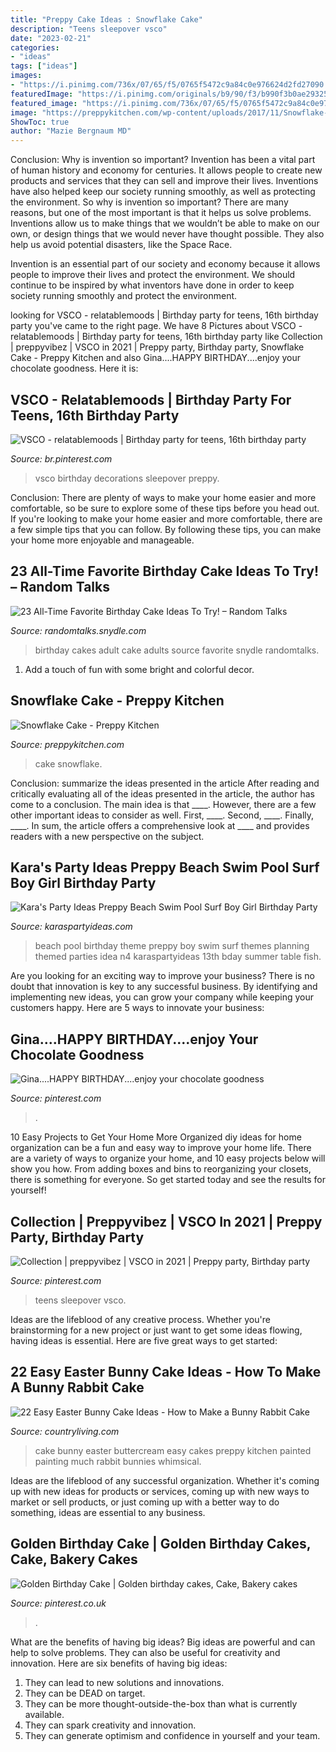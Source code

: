 ```yaml
---
title: "Preppy Cake Ideas : Snowflake Cake"
description: "Teens sleepover vsco"
date: "2023-02-21"
categories:
- "ideas"
tags: ["ideas"]
images:
- "https://i.pinimg.com/736x/07/65/f5/0765f5472c9a84c0e976624d2fd27090.jpg"
featuredImage: "https://i.pinimg.com/originals/b9/90/f3/b990f3b0ae29325ce03bbfbe055ef009.jpg"
featured_image: "https://i.pinimg.com/736x/07/65/f5/0765f5472c9a84c0e976624d2fd27090.jpg"
image: "https://preppykitchen.com/wp-content/uploads/2017/11/Snowflake-Cake-social.jpg"
ShowToc: true
author: "Mazie Bergnaum MD"
---
```



Conclusion: Why is invention so important?
Invention has been a vital part of human history and economy for centuries. It allows people to create new products and services that they can sell and improve their lives. Inventions have also helped keep our society running smoothly, as well as protecting the environment.
So why is invention so important? There are many reasons, but one of the most important is that it helps us solve problems. Inventions allow us to make things that we wouldn’t be able to make on our own, or design things that we would never have thought possible. They also help us avoid potential disasters, like the Space Race.

 Invention is an essential part of our society and economy because it allows people to improve their lives and protect the environment. We should continue to be inspired by what inventors have done in order to keep society running smoothly and protect the environment.

	

		
looking for VSCO - relatablemoods | Birthday party for teens, 16th birthday party you've came to the right page. We have 8 Pictures about VSCO - relatablemoods | Birthday party for teens, 16th birthday party like Collection | preppyvibez | VSCO in 2021 | Preppy party, Birthday party, Snowflake Cake - Preppy Kitchen and also Gina....HAPPY BIRTHDAY....enjoy your chocolate goodness. Here it is:
		
    
## VSCO - Relatablemoods | Birthday Party For Teens, 16th Birthday Party

<img loading=lazy src="https://i.pinimg.com/originals/b9/90/f3/b990f3b0ae29325ce03bbfbe055ef009.jpg" onerror="this.onerror=null;this.src='https://tse4.mm.bing.net/th?id=OIP.dtzlkN0m87el5Pe5A1omfgHaJ3&amp;pid=15.1';" alt="VSCO - relatablemoods | Birthday party for teens, 16th birthday party">

_Source: br.pinterest.com_

>vsco birthday decorations sleepover preppy. 

	

Conclusion: There are plenty of ways to make your home easier and more comfortable, so be sure to explore some of these tips before you head out.
If you're looking to make your home easier and more comfortable, there are a few simple tips that you can follow. By following these tips, you can make your home more enjoyable and manageable.

    
## 23 All-Time Favorite Birthday Cake Ideas To Try! – Random Talks

<img loading=lazy src="https://randomtalks.snydle.com/files/2014/12/adult-birthday-cakes.jpg" onerror="this.onerror=null;this.src='https://tse4.mm.bing.net/th?id=OIP.05NPGp8p2ZQ5xp4h9_jLbAHaJ6&amp;pid=15.1';" alt="23 All-Time Favorite Birthday Cake Ideas To Try! – Random Talks">

_Source: randomtalks.snydle.com_

>birthday cakes adult cake adults source favorite snydle randomtalks. 

	

1. Add a touch of fun with some bright and colorful decor.

    
## Snowflake Cake - Preppy Kitchen

<img loading=lazy src="https://preppykitchen.com/wp-content/uploads/2017/11/Snowflake-Cake-social.jpg" onerror="this.onerror=null;this.src='https://tse1.mm.bing.net/th?id=OIP.gLIvbCssWVWd-fvMnz3Y5QHaGf&amp;pid=15.1';" alt="Snowflake Cake - Preppy Kitchen">

_Source: preppykitchen.com_

>cake snowflake. 

	

Conclusion: summarize the ideas presented in the article
After reading and critically evaluating all of the ideas presented in the article, the author has come to a conclusion. The main idea is that ____. However, there are a few other important ideas to consider as well. First, ____. Second, ____. Finally, ____. In sum, the article offers a comprehensive look at ____ and provides readers with a new perspective on the subject.

    
## Kara&#039;s Party Ideas Preppy Beach Swim Pool Surf Boy Girl Birthday Party

<img loading=lazy src="http://www.karaspartyideas.com/wp-content/uploads/2013/01/yOSY3-N4__wPiOrc_IpSQH4vAprwfvYoqmXEZhXV5Go_600x898.jpg" onerror="this.onerror=null;this.src='https://tse1.mm.bing.net/th?id=OIP.NIVTEhmJTEjPH0JySCRv3AHaLF&amp;pid=15.1';" alt="Kara&#039;s Party Ideas Preppy Beach Swim Pool Surf Boy Girl Birthday Party">

_Source: karaspartyideas.com_

>beach pool birthday theme preppy boy swim surf themes planning themed parties idea n4 karaspartyideas 13th bday summer table fish. 

	

Are you looking for an exciting way to improve your business? There is no doubt that innovation is key to any successful business. By identifying and implementing new ideas, you can grow your company while keeping your customers happy. Here are 5 ways to innovate your business: 

    
## Gina....HAPPY BIRTHDAY....enjoy Your Chocolate Goodness

<img loading=lazy src="https://i.pinimg.com/736x/1b/3e/74/1b3e74e31ad58a87f6d7aae9175fc3ca--happy-birthday-chocolates.jpg" onerror="this.onerror=null;this.src='https://tse3.mm.bing.net/th?id=OIP.DthI87HnYhe7OVHnfQZy9AHaJ4&amp;pid=15.1';" alt="Gina....HAPPY BIRTHDAY....enjoy your chocolate goodness">

_Source: pinterest.com_

>. 

	

10 Easy Projects to Get Your Home More Organized
diy ideas for home organization can be a fun and easy way to improve your home life. There are a variety of ways to organize your home, and 10 easy projects below will show you how. From adding boxes and bins to reorganizing your closets, there is something for everyone. So get started today and see the results for yourself!

    
## Collection | Preppyvibez | VSCO In 2021 | Preppy Party, Birthday Party

<img loading=lazy src="https://i.pinimg.com/736x/74/c4/ee/74c4eeefc070b2f6725d57a988510788.jpg" onerror="this.onerror=null;this.src='https://tse3.mm.bing.net/th?id=OIP.57Q9BtRTB5oDnyW8N9XfTQHaJp&amp;pid=15.1';" alt="Collection | preppyvibez | VSCO in 2021 | Preppy party, Birthday party">

_Source: pinterest.com_

>teens sleepover vsco. 

	

Ideas are the lifeblood of any creative process. Whether you're brainstorming for a new project or just want to get some ideas flowing, having ideas is essential. Here are five great ways to get started: 

    
## 22 Easy Easter Bunny Cake Ideas - How To Make A Bunny Rabbit Cake

<img loading=lazy src="https://hips.hearstapps.com/hmg-prod.s3.amazonaws.com/images/bunny-cake-painted-1581632574.jpg?crop=0.9447619047619048xw:1xh;center,top&amp;resize=480:*" onerror="this.onerror=null;this.src='https://tse3.mm.bing.net/th?id=OIP.NCmoMpc_FmWZ-DPxv2ga6wHaLH&amp;pid=15.1';" alt="22 Easy Easter Bunny Cake Ideas - How to Make a Bunny Rabbit Cake">

_Source: countryliving.com_

>cake bunny easter buttercream easy cakes preppy kitchen painted painting much rabbit bunnies whimsical. 

	

Ideas are the lifeblood of any successful organization. Whether it's coming up with new ideas for products or services, coming up with new ways to market or sell products, or just coming up with a better way to do something, ideas are essential to any business.

    
## Golden Birthday Cake | Golden Birthday Cakes, Cake, Bakery Cakes

<img loading=lazy src="https://i.pinimg.com/736x/07/65/f5/0765f5472c9a84c0e976624d2fd27090.jpg" onerror="this.onerror=null;this.src='https://tse3.mm.bing.net/th?id=OIP.Wf89rjeQDCCnxgRFAx5HUwHaLH&amp;pid=15.1';" alt="Golden Birthday Cake | Golden birthday cakes, Cake, Bakery cakes">

_Source: pinterest.co.uk_

>. 

	

What are the benefits of having big ideas?
Big ideas are powerful and can help to solve problems. They can also be useful for creativity and innovation. Here are six benefits of having big ideas: 
1. They can lead to new solutions and innovations.
2. They can be DEAD on target.
3. They can be more thought-outside-the-box than what is currently available.
4. They can spark creativity and innovation. 
5. They can generate optimism and confidence in yourself and your team.

